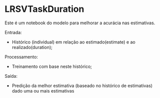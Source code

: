 # LRSVTaskDuration

Este é um notebook do modelo para melhorar a acurácia nas estimativas.

 Entrada:
  - Histórico (individual) em relação ao estimado(estimate) e ao realizado(duration);

 Processamento:
  - Treinamento com base neste histórico;
 
  Saída:
  - Predição da melhor estimativa (baseado no histórico de estimativas) dado uma ou mais estimativas

